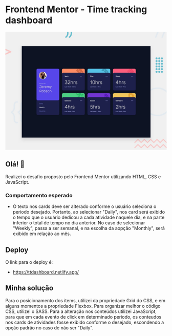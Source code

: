# Frontend Mentor - Time tracking dashboard

![Design preview for the Time tracking dashboard coding challenge](./design/desktop-preview.jpg)

## Olá! 👋

Realizei o desafio proposto pelo Frontend Mentor utilizando HTML, CSS e JavaScript.


### Comportamento esperado

- O texto nos cards deve ser alterado conforme o usuário seleciona o periodo desejado. Portanto, ao selecionar "Daily", nos card será exibido o tempo que o usuário dedicou a cada atividade naquele dia, e na parte inferior o total de tempo no dia anterior. No caso de selecionar "Weekly", passa a ser semanal, e na escolha da aopção "Monthly", será exibido em relação ao mês. 

## Deploy
O link para o deploy é:

- https://ttdashboard.netlify.app/


## Minha solução

Para o posicionamento dos items, utilizei da propriedade Grid do CSS, e em alguns momentos a propriedade Flexbox. Para organizar melhor o código CSS, utilizei o SASS.
Para a alteração nos conteúdos utilizei JavaScript, para que em cada evento de click em determinado periodo, os conteudos nos cards de atividades fosse exibido conforme o desejado, escondendo a opção padrão no caso de não ser "Daily".


